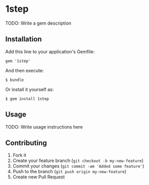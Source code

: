 # 1step

TODO: Write a gem description

## Installation

Add this line to your application's Gemfile:

    gem '1step'

And then execute:

    $ bundle

Or install it yourself as:

    $ gem install 1step

## Usage

TODO: Write usage instructions here

## Contributing

1. Fork it
2. Create your feature branch (`git checkout -b my-new-feature`)
3. Commit your changes (`git commit -am 'Added some feature'`)
4. Push to the branch (`git push origin my-new-feature`)
5. Create new Pull Request
